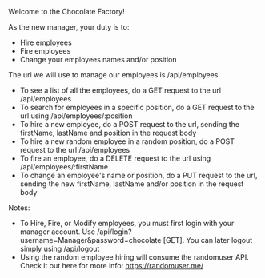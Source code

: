 Welcome to the Chocolate Factory!

As the new manager, your duty is to:

- Hire employees
- Fire employees
- Change your employees names and/or position


The url we will use to manage our employees is /api/employees

- To see a list of all the employees, do a GET request to the url /api/employees
- To search for employees in a specific position, do a GET request to the url using /api/employees/:position
- To hire a new employee, do a POST request to the url, sending the firstName, lastName and position in the request body
- To hire a new random employee in a random position, do a POST request to the url /api/employees
- To fire an employee, do a DELETE request to the url using /api/employees/:firstName
- To change an employee's name or position, do a PUT request to the url, sending the new firstName, lastName and/or position in the request body


Notes:

- To Hire, Fire, or Modify employees, you must first login with your manager account. Use /api/login?username=Manager&password=chocolate [GET]. You can later logout simply using /api/logout
- Using the random employee hiring will consume the randomuser API. Check it out here for more info: https://randomuser.me/